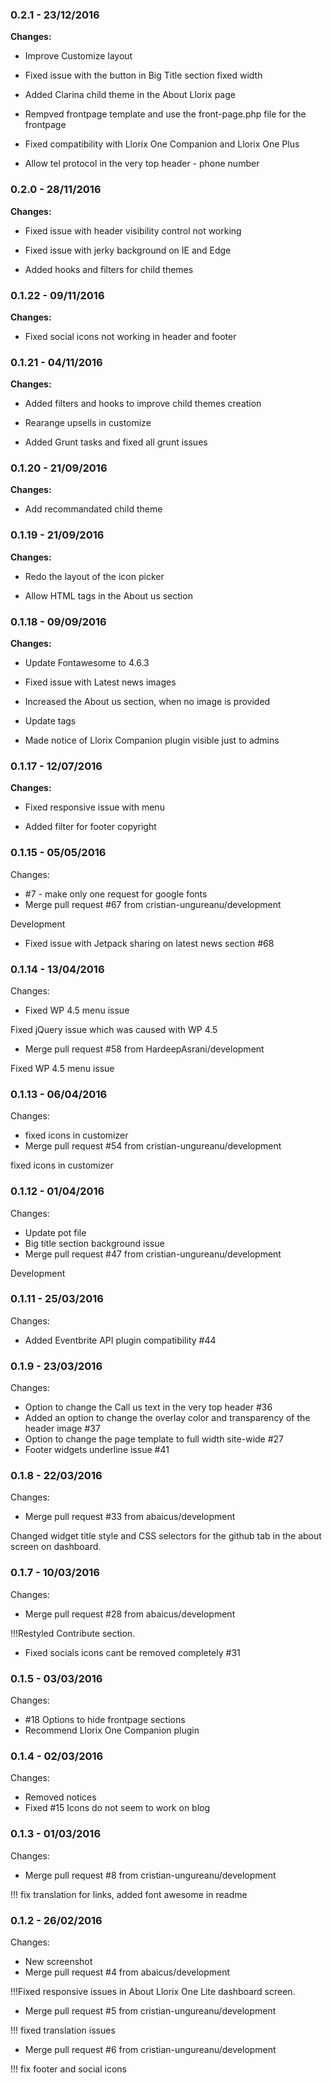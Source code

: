 
### 0.2.1 - 23/12/2016
**Changes:** 
- Improve Customize layout
- Fixed issue with the button in Big Title section fixed width
- Added Clarina child theme in the About Llorix page
- Rempved frontpage template and use the front-page.php file for the frontpage
- Fixed compatibility with Llorix One Companion and Llorix One Plus
- Allow tel protocol in the very top header - phone number

### 0.2.0 - 28/11/2016
**Changes:** 
- Fixed issue with header visibility control not working
- Fixed issue with jerky background on IE and Edge
- Added hooks and filters for child themes

### 0.1.22 - 09/11/2016
**Changes:** 
- Fixed social icons not working in header and footer

### 0.1.21 - 04/11/2016
**Changes:** 
- Added filters and hooks to improve child themes creation
- Rearange upsells in customize
- Added Grunt tasks and fixed all grunt issues

### 0.1.20 - 21/09/2016
**Changes:** 
- Add recommandated child theme

### 0.1.19 - 21/09/2016
**Changes:** 
- Redo the layout of the icon picker
- Allow HTML tags in the About us section

### 0.1.18 - 09/09/2016
**Changes:** 
- Update Fontawesome to 4.6.3
- Fixed issue with Latest news images
- Increased the About us section, when no image is provided
- Update tags
- Made notice of Llorix Companion plugin visible just to admins

### 0.1.17 - 12/07/2016
**Changes:** 
- Fixed responsive issue with menu
- Added filter for footer copyright


### 0.1.15 - 05/05/2016

 Changes: 


 * #7 - make only one request for google fonts
 * Merge pull request #67 from cristian-ungureanu/development

Development
 *  Fixed issue with Jetpack sharing on latest news section #68


### 0.1.14 - 13/04/2016

 Changes: 


 * Fixed WP 4.5 menu issue

Fixed jQuery issue which was caused with WP 4.5
 * Merge pull request #58 from HardeepAsrani/development

Fixed WP 4.5 menu issue


### 0.1.13 - 06/04/2016

 Changes: 


 * fixed icons in customizer
 * Merge pull request #54 from cristian-ungureanu/development

fixed icons in customizer


### 0.1.12 - 01/04/2016

 Changes: 


 * Update pot file
 * Big title section background issue
 * Merge pull request #47 from cristian-ungureanu/development

Development


### 0.1.11 - 25/03/2016

 Changes: 


 * Added Eventbrite API plugin compatibility #44


### 0.1.9 - 23/03/2016

 Changes: 


 * Option to change the Call us text in the very top header #36
 * Added an option to change the overlay color and transparency of the header image #37
 * Option to change the page template to full width site-wide #27
 * Footer widgets underline issue #41


### 0.1.8 - 22/03/2016

 Changes: 


 * Merge pull request #33 from abaicus/development

Changed widget title style and CSS selectors for the github tab in the about screen on dashboard.


### 0.1.7 - 10/03/2016

 Changes: 


 * Merge pull request #28 from abaicus/development

!!!Restyled Contribute section.
 * Fixed socials icons cant be removed completely  #31


### 0.1.5 - 03/03/2016

 Changes: 


 * #18 Options to hide frontpage sections
 * Recommend Llorix One Companion plugin


### 0.1.4 - 02/03/2016

 Changes: 


 * Removed notices
 * Fixed #15 Icons do not seem to work on blog


### 0.1.3 - 01/03/2016

 Changes: 


 * Merge pull request #8 from cristian-ungureanu/development

!!! fix translation for links, added font awesome in readme


### 0.1.2 - 26/02/2016

 Changes: 


 * New screenshot
 * Merge pull request #4 from abaicus/development

!!!Fixed responsive issues in About Llorix One Lite dashboard screen.
 * Merge pull request #5 from cristian-ungureanu/development

!!! fixed translation issues
 * Merge pull request #6 from cristian-ungureanu/development

!!! fix footer and social icons
